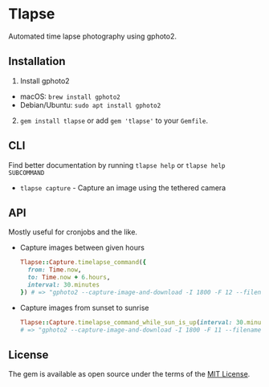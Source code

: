 # Tlapse

Automated time lapse photography using gphoto2.

## Installation

1. Install gphoto2

  * macOS: `brew install gphoto2`
  * Debian/Ubuntu: `sudo apt install gphoto2`

2. `gem install tlapse` or add `gem 'tlapse'` to your `Gemfile`.

## CLI

Find better documentation by running `tlapse help` or `tlapse help SUBCOMMAND`

* `tlapse capture` - Capture an image using the tethered camera

## API

Mostly useful for cronjobs and the like.

* Capture images between given hours
  ```ruby
  Tlapse::Capture.timelapse_command({
    from: Time.now,
    to: Time.now + 6.hours,
    interval: 30.minutes
  }) # => "gphoto2 --capture-image-and-download -I 1800 -F 12 --filename '%Y-%m-%d_%H-%M-%S.jpg'"
  ```

* Capture images from sunset to sunrise
  ```ruby
  Tlapse::Capture.timelapse_command_while_sun_is_up(interval: 30.minutes)
  # => "gphoto2 --capture-image-and-download -I 1800 -F 11 --filename '%Y-%m-%d_%H-%M-%S.jpg'"
  ```

## License

The gem is available as open source under the terms of the [MIT License](http://opensource.org/licenses/MIT).
